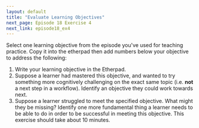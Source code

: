 ```yaml
---
layout: default
title: "Evaluate Learning Objectives"
next_page: Episode 18 Exercise 4
next_link: episode18_ex4
---
```


Select one learning objective from the episode you've used for teaching practice. Copy it into the etherpad
then add numbers below your objective to address the following:
1. Write your learning objective in the Etherpad.
2. Suppose a learner had mastered this objective, and wanted to try something more cognitively challenging on the exact same topic (i.e. **not** a next step in a workflow). Identify an objective they could work towards next.
3. Suppose a learner struggled to meet the specified objective. What might they be missing? Identify one more fundamental thing a learner needs to be able to do in order to be successful in meeting this objective.
This exercise should take about 10 minutes.
